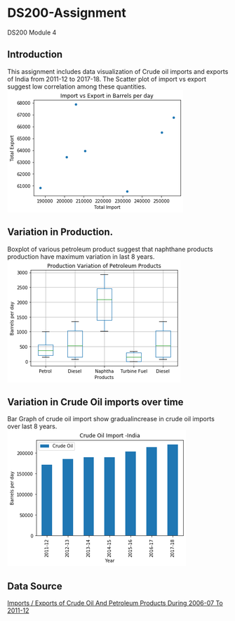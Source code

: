# DS200-Assignment
DS200 Module 4
## Introduction
This assignment includes data visualization of Crude oil imports and exports of India from 2011-12 to 2017-18. The Scatter plot of import vs export suggest low correlation among these quantities.
![Scatter Plot of Crude Oil Import vs Crude Oil Export](https://github.com/13manan/DS200-Assignment-/blob/master/P3.png)

## Variation in Production.
Boxplot of various petroleum product suggest that naphthane products production have maximum variation in last 8 years.
![Variation in Production of Petroleum Products](https://github.com/13manan/DS200-Assignment-/blob/master/P2.png)

## Variation in Crude Oil imports over time
Bar Graph of crude oil import show gradualincrease in crude oil imports over last 8 years.
![Crude Oil Import over years](https://github.com/13manan/DS200-Assignment-/blob/master/P1.png)

## Data Source
[Imports / Exports of Crude Oil And Petroleum Products During 2006-07 To 2011-12](https://data.gov.in/resources/imports-exports-crude-oil-and-petroleum-products-during-2006-07-2011-12)
